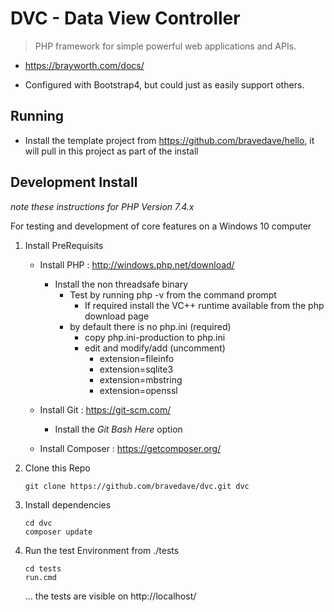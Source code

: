# DVC - Data View Controller
> PHP framework for simple powerful web applications and APIs.

* https://brayworth.com/docs/

* Configured with Bootstrap4, but could just as easily support others.

## Running
* Install the template project from https://github.com/bravedave/hello, it will pull in this project as part of the install


## Development Install
  _note these instructions for PHP Version 7.4.x_

For testing and development of core features on a Windows 10 computer
1. Install PreRequisits
   * Install PHP : http://windows.php.net/download/
     * Install the non threadsafe binary
       * Test by running php -v from the command prompt
         * If required install the VC++ runtime available from the php download page
       * by default there is no php.ini (required)
         * copy php.ini-production to php.ini
         * edit and modify/add (uncomment)
           * extension=fileinfo
           * extension=sqlite3
           * extension=mbstring
           * extension=openssl

   * Install Git : https://git-scm.com/
     * Install the *Git Bash Here* option
   * Install Composer : https://getcomposer.org/

2. Clone this Repo
   ```
   git clone https://github.com/bravedave/dvc.git dvc
   ```

2. Install dependencies
   ```
   cd dvc
   composer update
   ```

3. Run the test Environment from ./tests
   ```
   cd tests
   run.cmd
   ```

   ... the tests are visible on http://localhost/
